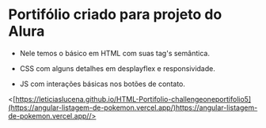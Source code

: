 <h1>Portifólio criado para projeto do Alura</h1>

* Nele temos o básico em HTML com suas tag's semântica. 

* CSS com alguns detalhes em desplayflex e responsividade.

* JS com interações básicas nos botões de contato. <br>

<[https://leticiaslucena.github.io/HTML-Portifolio-challengeoneportifolio5](https://angular-listagem-de-pokemon.vercel.app/)https://angular-listagem-de-pokemon.vercel.app//>
